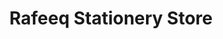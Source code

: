 ---
title: "Rafeeq Stationery Store"
url: /erattupetta/rafeeq-stationery-store/
shop: office supplies
---